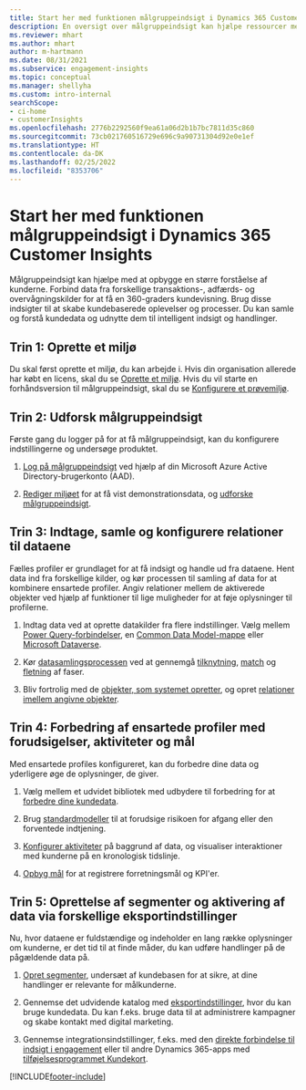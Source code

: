 ```yaml
---
title: Start her med funktionen målgruppeindsigt i Dynamics 365 Customer Insights
description: En oversigt over målgruppeindsigt kan hjælpe ressourcer med at komme hurtigt i gang.
ms.reviewer: mhart
ms.author: mhart
author: m-hartmann
ms.date: 08/31/2021
ms.subservice: engagement-insights
ms.topic: conceptual
ms.manager: shellyha
ms.custom: intro-internal
searchScope:
- ci-home
- customerInsights
ms.openlocfilehash: 2776b2292560f9ea61a06d2b1b7bc7811d35c860
ms.sourcegitcommit: 73cb021760516729e696c9a90731304d92e0e1ef
ms.translationtype: HT
ms.contentlocale: da-DK
ms.lasthandoff: 02/25/2022
ms.locfileid: "8353706"
---
```

# <a name="get-started-with-dynamics-365-customer-insights-audience-insights-capability"></a>Start her med funktionen målgruppeindsigt i Dynamics 365 Customer Insights

Målgruppeindsigt kan hjælpe med at opbygge en større forståelse af kunderne. Forbind data fra forskellige transaktions-, adfærds- og overvågningskilder for at få en 360-graders kundevisning. Brug disse indsigter til at skabe kundebaserede oplevelser og processer. Du kan samle og forstå kundedata og udnytte dem til intelligent indsigt og handlinger.

## <a name="step-1-create-an-environment"></a>Trin 1: Oprette et miljø

Du skal først oprette et miljø, du kan arbejde i. Hvis din organisation allerede har købt en licens, skal du se [Oprette et miljø](create-environment.md). Hvis du vil starte en forhåndsversion til målgruppeindsigt, skal du se [Konfigurere et prøvemiljø](../trial-signup.md). 

## <a name="step-2-explore-audience-insights"></a>Trin 2: Udforsk målgruppeindsigt

Første gang du logger på for at få målgruppeindsigt, kan du konfigurere indstillingerne og undersøge produktet.

1. [Log på målgruppeindsigt](https://home.ci.ai.dynamics.com) ved hjælp af din Microsoft Azure Active Directory-brugerkonto (AAD).

1. [Rediger miljøet](manage-environments.md#switch-environments) for at få vist demonstrationsdata, og [udforske målgruppeindsigt](home.md).

##  <a name="step-3-ingest-unify-and-set-up-relationships-for-your-data"></a>Trin 3: Indtage, samle og konfigurere relationer til dataene

Fælles profiler er grundlaget for at få indsigt og handle ud fra dataene. Hent data ind fra forskellige kilder, og kør processen til samling af data for at kombinere ensartede profiler. Angiv relationer mellem de aktiverede objekter ved hjælp af funktioner til lige muligheder for at føje oplysninger til profilerne. 

1. Indtag data ved at oprette datakilder fra flere indstillinger. Vælg mellem [Power Query-forbindelser](connect-power-query.md), en [Common Data Model-mappe](connect-common-data-model.md) eller [Microsoft Dataverse](/dynamics365/customer-insights/audience-insights/connect-dataverse-managed-lake). 

1. Kør [datasamlingsprocessen](data-unification.md) ved at gennemgå [tilknytning](map-entities.md), [match](match-entities.md) og [fletning](merge-entities.md) af faser.

1. Bliv fortrolig med de [objekter, som systemet opretter](entities.md), og opret [relationer imellem angivne objekter](relationships.md).
    
## <a name="step-4-enhance-unified-profiles-with-predictions-activities-and-measures"></a>Trin 4: Forbedring af ensartede profiler med forudsigelser, aktiviteter og mål

Med ensartede profiles konfigureret, kan du forbedre dine data og yderligere øge de oplysninger, de giver.

1. Vælg mellem et udvidet bibliotek med udbydere til forbedring for at [forbedre dine kundedata](enrichment-hub.md).

1. Brug [standardmodeller](predictions-overview.md) til at forudsige risikoen for afgang eller den forventede indtjening.

1. [Konfigurer aktiviteter](activities.md) på baggrund af data, og visualiser interaktioner med kunderne på en kronologisk tidslinje. 

1. [Opbyg mål](measures.md) for at registrere forretningsmål og KPI'er.
 
## <a name="step-5-create-segments-and-activate-data-through-various-export-options"></a>Trin 5: Oprettelse af segmenter og aktivering af data via forskellige eksportindstillinger

Nu, hvor dataene er fuldstændige og indeholder en lang række oplysninger om kunderne, er det tid til at finde måder, du kan udføre handlinger på de pågældende data på. 

1. [Opret segmenter](segments.md), undersæt af kundebasen for at sikre, at dine handlinger er relevante for målkunderne.

1. Gennemse det udvidende katalog med [eksportindstillinger](export-destinations.md), hvor du kan bruge kundedata. Du kan f.eks. bruge data til at administrere kampagner og skabe kontakt med digital marketing.

1. Gennemse integrationsindstillinger, f.eks. med den [direkte forbindelse til indsigt i engagement](../engagement-insights/integrate-audience-insights-engagement-insights.md) eller til andre Dynamics 365-apps med [tilføjelsesprogrammet Kundekort](customer-card-add-in.md).  


[!INCLUDE[footer-include](../includes/footer-banner.md)]